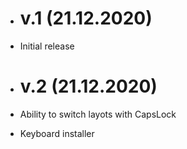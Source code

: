 - # v.1 (21.12.2020)
- Initial release

- # v.2 (21.12.2020)
- Ability to switch layots with CapsLock
- Keyboard installer
